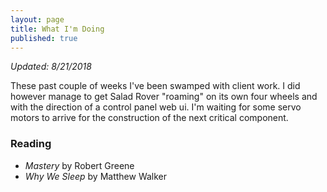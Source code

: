 ```yaml
---
layout: page
title: What I'm Doing
published: true
---
```

*Updated: 8/21/2018*

These past couple of weeks I've been swamped with client work. I did however manage to get Salad Rover "roaming" on its own four wheels and with the direction of a control panel web ui. I'm waiting for some servo motors to arrive for the construction of the next critical component.

### Reading
* *Mastery* by Robert Greene
* *Why We Sleep* by Matthew Walker
